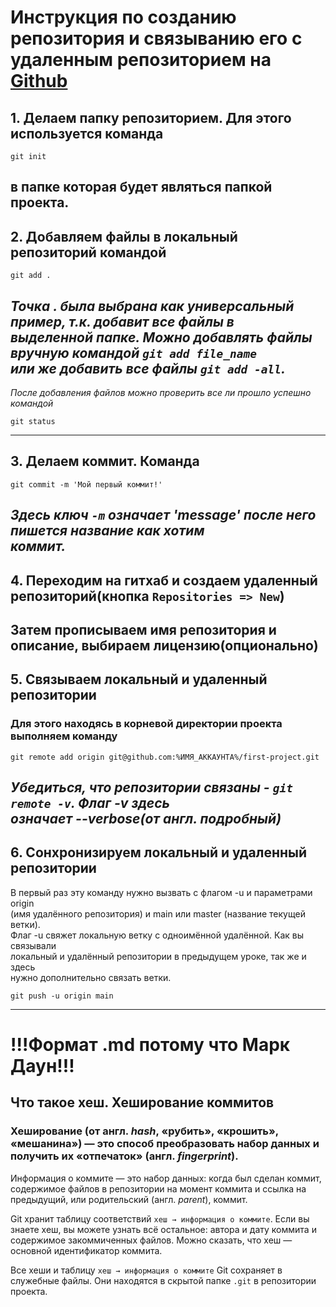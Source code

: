 # Инструкция по созданию репозитория и связыванию его с удаленным репозиторием на [Github](https://github.com "github.com")

## 1. Делаем папку репозиторием. Для этого используется команда
```
git init
```

в папке которая будет являться папкой проекта.
---
## 2. Добавляем файлы в локальный репозиторий командой
```
git add .
```

_Точка *.* была выбрана как универсальный пример, т.к. добавит все файлы в  
выделенной папке. Можно добавлять файлы вручную командой `git add file_name`  
или же добавить все файлы `git add -all`._
----
_После добавления файлов можно проверить все ли прошло успешно командой_  
```
git status
```
---
## 3. Делаем коммит. **Команда**
```
git commit -m 'Мой первый коммит!'
```

_Здесь ключ `-m` означает 'message' после него пишется название как хотим  
коммит._
---
## 4. Переходим на гитхаб и создаем удаленный репозиторий(кнопка `Repositories => New`)

Затем прописываем имя репозитория и описание, выбираем лицензию(опционально)
---
## 5. Связываем локальный и удаленный репозитории  

### Для этого находясь в корневой директории проекта выполняем команду
```
git remote add origin git@github.com:%ИМЯ_АККАУНТА%/first-project.git
```

_Убедиться, что репозитории связаны - `git remote -v`. Флаг -v здесь  
означает --verbose(от англ. подробный)_
---
## 6. Сонхронизируем локальный и удаленный репозитории
В первый раз эту команду нужно вызвать с флагом -u и параметрами origin  
(имя удалённого репозитория) и main или master (название текущей ветки).  
Флаг -u свяжет локальную ветку с одноимённой удалённой. Как вы связывали  
 локальный и удалённый репозитории в предыдущем уроке, так же и здесь  
нужно дополнительно связать ветки.
```
git push -u origin main
```
---
# **!!!Формат .md потому что Марк Даун!!!**


**Что такое хеш. Хеширование коммитов**  
-
### Хеширование (от англ. _hash_, «рубить», «крошить», «мешанина») — это способ преобразовать набор данных и получить их «отпечаток» (англ. _fingerprint_).  

Информация о коммите — это набор данных: когда был сделан коммит, содержимое файлов в репозитории на момент коммита и ссылка на предыдущий, или родительский (англ. _parent_), коммит.   

Git хранит таблицу соответствий `хеш → информация о коммите`. Если вы знаете хеш, вы можете узнать всё остальное: автора и дату коммита и содержимое закоммиченных файлов. Можно сказать, что хеш — основной идентификатор коммита.  

Все хеши и таблицу `хеш → информация о коммите` Git сохраняет в служебные файлы. Они находятся в скрытой папке `.git` в репозитории проекта.